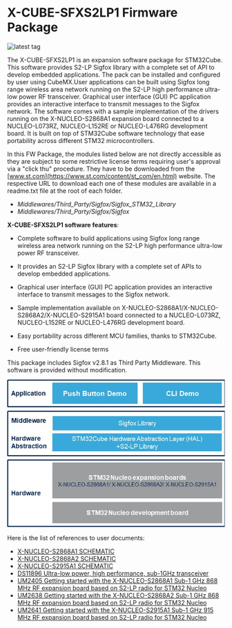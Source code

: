 # X-CUBE-SFXS2LP1 Firmware Package

![latest tag](https://img.shields.io/github/v/tag/STMicroelectronics/x-cube-sfxs2lp1.svg?color=brightgreen)

The X-CUBE-SFXS2LP1 is an expansion software package for STM32Cube. This software provides S2-LP Sigfox library with a complete set of API to develop embedded applications. The pack can be installed and configured by user using CubeMX.User applications can be built using Sigfox long range wireless area network running on the S2-LP high performance ultra-low power RF transceiver. Graphical user interface (GUI) PC application provides an interactive interface to transmit messages to the Sigfox network. The software comes with a sample implementation of the drivers running on the X-NUCLEO-S2868A1 expansion board connected to a NUCLEO-L073RZ, NUCLEO-L152RE or NUCLEO-L476RG development board. It is built on top of STM32Cube software technology that ease portability across different STM32 microcontrollers.

In this FW Package, the modules listed below are not directly accessible as they are subject to some restrictive license terms requiring user's approval via a "click thu" procedure. They have to be downloaded from the [www.st.com](https://www.st.com/content/st_com/en.html) website. The respective URL to download each one of these modules are available in a readme.txt file at the root of each folder.

* *Middlewares/Third_Party/Sigfox/Sigfox_STM32_Library*
* *Middlewares/Third_Party/Sigfox/Sigfox*

**X-CUBE-SFXS2LP1 software features**:

- Complete software to build applications using Sigfox long range wireless area network running on the S2-LP high performance ultra-low power RF transceiver.

- It provides an S2-LP Sigfox library with a complete set of APIs to develop embedded applications.

- Graphical user interface (GUI) PC application provides an interactive interface to transmit messages to the Sigfox network.

- Sample implementation available on X-NUCLEO-S2868A1/X-NUCLEO-S2868A2/X-NUCLEO-S2915A1 board connected to a NUCLEO-L073RZ, NUCLEO-L152RE or NUCLEO-L476RG development board.

- Easy portability across different MCU families, thanks to STM32Cube.

- Free user-friendly license terms

This package includes Sigfox v2.8.1 as Third Party Middleware. This
software is provided without modification.

[![The X-CUBE-SFXS2LP1 package contents](_htmresc/X-CUBE-S2868A1_Software_Architecture.jpg)]()

Here is the list of references to user documents:


- [X-NUCLEO-S2868A1 SCHEMATIC](https://www.st.com/resource/en/schematic_pack/x-nucleo-s2868a1_schematic.pdf)
- [X-NUCLEO-S2868A2 SCHEMATIC](https://www.st.com/resource/en/schematic_pack/x-nucleo-s2868a2_schematic.pdf)
- [X-NUCLEO-S2915A1 SCHEMATIC](https://www.st.com/resource/en/schematic_pack/x-nucleo-s2915a1_schematic.pdf)
- [DS11896 Ultra-low power, high performance, sub-1GHz transceiver](https://www.st.com/resource/en/datasheet/s2-lp.pdf)
- [UM2405 Getting started with the X-NUCLEO-S2868A1 Sub-1 GHz 868 MHz RF expansion board based on S2-LP radio for STM32 Nucleo](https://www.st.com/resource/en/user_manual/dm00498153.pdf)
- [UM2638 Getting started with the X-NUCLEO-S2868A2 Sub-1 GHz 868 MHz RF expansion board based on S2-LP radio for STM32 Nucleo](https://www.st.com/resource/en/user_manual/dm00656126.pdf)
- [UM2641 Getting started with the X-NUCLEO-S2915A1 Sub-1 GHz 915 MHz RF expansion board based on S2-LP radio for STM32 Nucleo](https://www.st.com/resource/en/user_manual/dm00660355.pdf)
